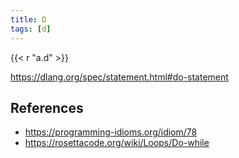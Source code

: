 ```yaml
---
title: D
tags: [d]
---
```


{{< r "a.d" >}}

<https://dlang.org/spec/statement.html#do-statement>

## References

- <https://programming-idioms.org/idiom/78>
- <https://rosettacode.org/wiki/Loops/Do-while>
